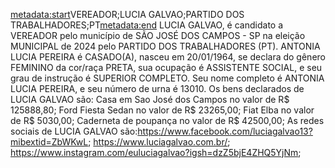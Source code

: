 <metadata:start>VEREADOR;LUCIA GALVAO;PARTIDO DOS TRABALHADORES;PT<metadata:end>
LUCIA GALVAO, é candidato a VEREADOR pelo município de SÃO JOSÉ DOS CAMPOS - SP na eleição MUNICIPAL de 2024 pelo PARTIDO DOS TRABALHADORES (PT). ANTONIA LUCIA PEREIRA é CASADO(A), nasceu em 20/01/1964, se declara do gênero FEMININO da cor/raça PRETA, sua ocupação é ASSISTENTE SOCIAL, e seu grau de instrução é SUPERIOR COMPLETO. Seu nome completo é ANTONIA LUCIA PEREIRA, e seu número de urna é 13010.
Os bens declarados de LUCIA GALVAO são: Casa em Sao José dos Campos no valor de R$ 125888,80; Ford Fiesta Sedan no valor de R$ 23265,00; Fiat Elba no valor de R$ 5030,00; Caderneta de poupança no valor de R$ 42500,00; 
As redes sociais de LUCIA GALVAO são:https://www.facebook.com/luciagalvao13?mibextid=ZbWKwL; https://www.luciagalvao.com.br/; https://www.instagram.com/euluciagalvao?igsh=dzZ5bjE4ZHQ5YjNm;